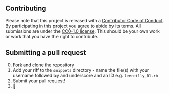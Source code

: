 ## Contributing

[fork]: https://github.com/github/sonic-pi-challenge/fork
[pr]: https://github.com/github/sonic-pi-challenge/compare
[style]: https://github.com/styleguide/ruby
[code-of-conduct]: CODE_OF_CONDUCT.md

Please note that this project is released with a [Contributor Code of Conduct][code-of-conduct]. By participating in this project you agree to abide by its terms. All submissions are under the [CC0-1.0 license](LICENSE.md). This should be your own work or work that you have the right to contribute.


## Submitting a pull request

0. [Fork][fork] and clone the repository
0. Add your riff to the `snippets` directory - name the file(s) with your username followed by and underscore and an ID e.g. `leereilly_01.rb`
0. Submit your pull request!
0. :metal:
